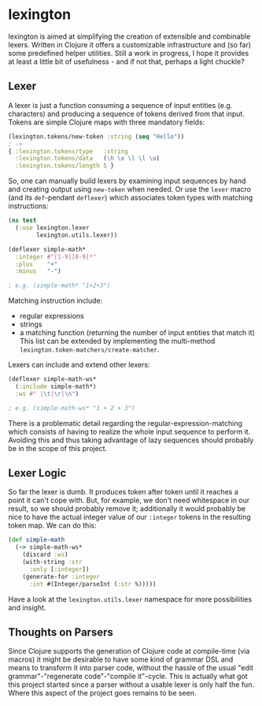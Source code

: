 lexington
=========

lexington is aimed at simplifying the creation of extensible and combinable lexers. Written in Clojure it offers a
customizable infrastructure and (so far) some predefined helper utilities. Still a work in progress, I hope it provides
at least a little bit of usefulness - and if not that, perhaps a light chuckle?

## Lexer
A lexer is just a function consuming a sequence of input entities (e.g. characters) and producing a sequence of tokens 
derived from that input. Tokens are simple Clojure maps with three mandatory fields:
```clojure
(lexington.tokens/new-token :string (seq "Hello"))
; ->
{ :lexington.tokens/type   :string
  :lexington.tokens/data   (\h \e \l \l \o)
  :lexington.tokens/length 5 }
```
So, one can manually build lexers by examining input sequences by hand and creating output using `new-token` when 
needed. Or use the `lexer` macro (and its `def`-pendant `deflexer`) which associates token types with matching 
instructions:
```clojure
(ns test
  (:use lexington.lexer
        lexington.utils.lexer))

(deflexer simple-math*
  :integer #"[1-9][0-9]*"
  :plus    "+"
  :minus   "-")

; e.g. (simple-math* "1+2+3")
```
Matching instruction include:
* regular expressions
* strings
* a matching function (returning the number of input entities that match it)
This list can be extended by implementing the multi-method ``lexington.token-matchers/create-matcher``.

Lexers can include and extend other lexers:
```clojure
(deflexer simple-math-ws*
  (:include simple-math*)
  :ws #" |\t|\r|\n")

; e.g. (simple-math-ws* "1 + 2 + 3")
```
There is a problematic detail regarding the regular-expression-matching which consists of having to realize the whole 
input sequence to perform it. Avoiding this and thus taking advantage of lazy sequences should probably be in the
scope of this project.

## Lexer Logic
So far the lexer is dumb. It produces token after token until it reaches a point it can't cope with. But, for example,
we don't need whitespace in our result, so we should probably remove it; additionally it would probably be nice to
have the actual integer value of our ``:integer`` tokens in the resulting token map. We can do this:
```clojure
(def simple-math
  (-> simple-math-ws*
    (discard :ws)
    (with-string :str 
      :only [:integer])
    (generate-for :integer
      :int #(Integer/parseInt (:str %)))))
```
Have a look at the ``lexington.utils.lexer`` namespace for more possibilities and insight.

## Thoughts on Parsers

Since Clojure supports the generation of Clojure code at compile-time (via macros) it might be desirable to have 
some kind of grammar DSL and means to transform it into parser code, without the hassle of the usual 
"edit grammar"-"regenerate code"-"compile it"-cycle. This is actually what got this project started since a parser
without a usable lexer is only half the fun. Where this aspect of the project goes remains to be seen.